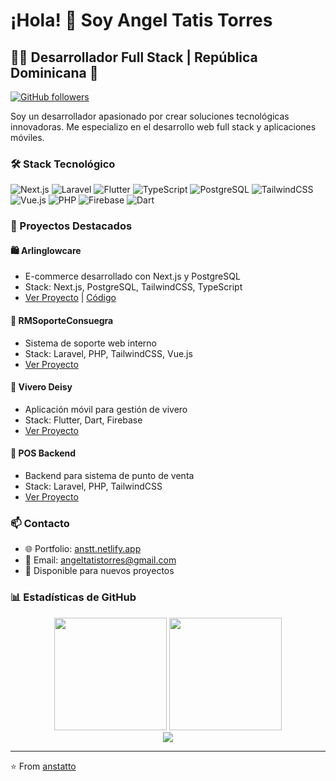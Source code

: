 # ¡Hola! 👋 Soy Angel Tatis Torres

## 👨‍💻 Desarrollador Full Stack | República Dominicana 🌴

[![GitHub followers](https://img.shields.io/github/followers/anstatto?label=Follow&style=social)](https://github.com/anstatto)

Soy un desarrollador apasionado por crear soluciones tecnológicas innovadoras. Me especializo en el desarrollo web full stack y aplicaciones móviles.

### 🛠️ Stack Tecnológico

![Next.js](https://img.shields.io/badge/-Next.js-000000?style=flat-square&logo=next.js)
![Laravel](https://img.shields.io/badge/-Laravel-FF2D20?style=flat-square&logo=laravel&logoColor=white)
![Flutter](https://img.shields.io/badge/-Flutter-02569B?style=flat-square&logo=flutter)
![TypeScript](https://img.shields.io/badge/-TypeScript-3178C6?style=flat-square&logo=typescript&logoColor=white)
![PostgreSQL](https://img.shields.io/badge/-PostgreSQL-336791?style=flat-square&logo=postgresql&logoColor=white)
![TailwindCSS](https://img.shields.io/badge/-TailwindCSS-38B2AC?style=flat-square&logo=tailwind-css&logoColor=white)
![Vue.js](https://img.shields.io/badge/-Vue.js-4FC08D?style=flat-square&logo=vue.js&logoColor=white)
![PHP](https://img.shields.io/badge/-PHP-777BB4?style=flat-square&logo=php&logoColor=white)
![Firebase](https://img.shields.io/badge/-Firebase-FFCA28?style=flat-square&logo=firebase&logoColor=black)
![Dart](https://img.shields.io/badge/-Dart-0175C2?style=flat-square&logo=dart&logoColor=white)

### 🚀 Proyectos Destacados

#### 🛍️ Arlinglowcare
- E-commerce desarrollado con Next.js y PostgreSQL
- Stack: Next.js, PostgreSQL, TailwindCSS, TypeScript
- [Ver Proyecto](https://arlinglowcare.com) | [Código](https://github.com/anstatto/carrito-compras)

#### 💼 RMSoporteConsuegra
- Sistema de soporte web interno
- Stack: Laravel, PHP, TailwindCSS, Vue.js
- [Ver Proyecto](https://github.com/anstatto/soporte-web)

#### 📱 Vivero Deisy
- Aplicación móvil para gestión de vivero
- Stack: Flutter, Dart, Firebase
- [Ver Proyecto](https://github.com/anstatto/app_vivero)

#### 🏪 POS Backend
- Backend para sistema de punto de venta
- Stack: Laravel, PHP, TailwindCSS
- [Ver Proyecto](https://github.com/anstatto/pos-backend)

### 📫 Contacto

- 🌐 Portfolio: [anstt.netlify.app](https://anstt.netlify.app)
- 📧 Email: [angeltatistorres@gmail.com](mailto:angeltatistorres@gmail.com)
- 💼 Disponible para nuevos proyectos

### 📊 Estadísticas de GitHub

<div align="center">
  <img height="180em" src="https://github-readme-stats-git-masterrstaa-rickstaa.vercel.app/api?username=anstatto&show_icons=true&theme=radical&include_all_commits=true&count_private=true"/>
  
  <img height="180em" src="https://github-readme-stats-git-masterrstaa-rickstaa.vercel.app/api/top-langs/?username=anstatto&layout=compact&langs_count=7&theme=radical"/>
</div>

<div align="center">
  <img src="https://github-profile-summary-cards.vercel.app/api/cards/profile-details?username=anstatto&theme=radical" />
</div>

---

⭐️ From [anstatto](https://github.com/anstatto)

